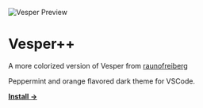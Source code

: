 ![Vesper Preview](https://i.imgur.com/KSPaSJ4.png)

# Vesper++

A more colorized version of Vesper from [raunofreiberg](https://github.com/raunofreiberg/vesper)

Peppermint and orange flavored dark theme for VSCode.

<a href="https://marketplace.visualstudio.com/items?itemName=Obstinate.vesper-pp"><strong>Install →</strong></a>
